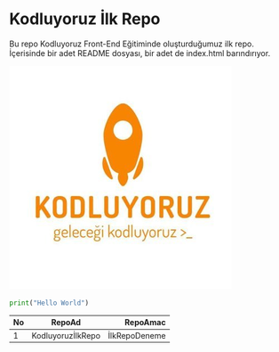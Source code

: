 # Kodluyoruz İlk Repo
Bu repo Kodluyoruz Front-End Eğitiminde oluşturduğumuz ilk repo. İçerisinde bir adet README dosyası, bir adet de index.html barındırıyor.

![Kodluyoruz Logo](https://raw.githubusercontent.com/Kodluyoruz/taskforce/git/git/markdown-nedir-nasil-kullaniriz-/figures/kodluyoruz_logo.jpg)



```python
print("Hello World")
```


|No|RepoAd|RepoAmac|
|:---|:---:|---:|
|1|KodluyoruzİlkRepo|İlkRepoDeneme|
